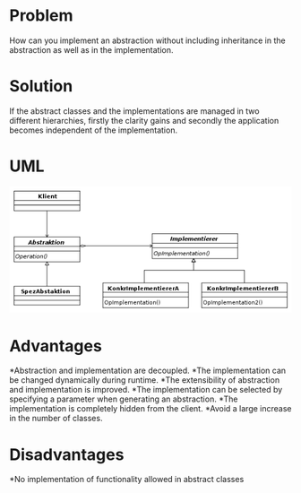 ﻿# Problem
How can you implement an abstraction without including inheritance in the abstraction as well as in the implementation.

# Solution
If the abstract classes and the implementations are managed in two different hierarchies, firstly the clarity gains and secondly the application becomes independent of the implementation.

# UML
![Bridge Uml](Bridge_UML.png?raw=true "UML")

# Advantages
*Abstraction and implementation are decoupled.
*The implementation can be changed dynamically during runtime.
*The extensibility of abstraction and implementation is improved.
*The implementation can be selected by specifying a parameter when generating an abstraction.
*The implementation is completely hidden from the client.
*Avoid a large increase in the number of classes.

# Disadvantages
*No implementation of functionality allowed in abstract classes